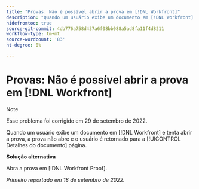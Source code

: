 ```yaml
---
title: "Provas: Não é possível abrir a prova em [!DNL Workfront]"
description: "Quando um usuário exibe um documento em [!DNL Workfront] e tenta abrir a prova, a prova não abre e o usuário é retornado para a [!UICONTROL Detalhes do documento] página."
hidefromtoc: true
source-git-commit: 4db776a758d437a6f08bb088a5ad8fa11f4d8211
workflow-type: tm+mt
source-wordcount: '83'
ht-degree: 0%

---
```



# Provas: Não é possível abrir a prova em [!DNL Workfront]

>[!NOTE]
>
>Esse problema foi corrigido em 29 de setembro de 2022.

<!--This article is linked from the WF TOC and the WFP TOC-->

Quando um usuário exibe um documento em [!DNL Workfront] e tenta abrir a prova, a prova não abre e o usuário é retornado para a [!UICONTROL Detalhes do documento] página.

**Solução alternativa**

Abra a prova em [!DNL Workfront Proof].

_Primeiro reportado em 18 de setembro de 2022._

